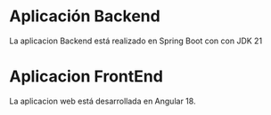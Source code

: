 # Aplicación Backend

La aplicacion Backend está realizado en Spring Boot con con JDK 21


# Aplicacion FrontEnd

La aplicacion web está desarrollada en Angular 18.
